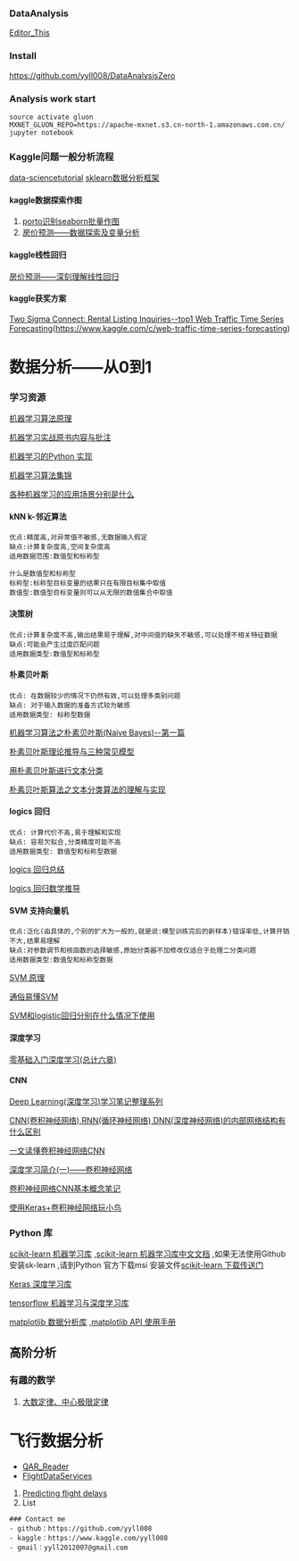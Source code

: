 ### DataAnalysis

[Editor_This](https://github.com/yyll008/yyll008.github.io/edit/master/README.md) 

### Install
https://github.com/yyll008/DataAnalysisZero

### Analysis work start
```
source activate gluon
MXNET_GLUON_REPO=https://apache-mxnet.s3.cn-north-1.amazonaws.com.cn/ jupyter notebook
```
### Kaggle问题一般分析流程
[data-sciencetutorial](https://www.kaggle.com/kanncaa1/data-sciencetutorial-for-beginners)
[sklearn数据分析框架](http://www.cnblogs.com/DjangoBlog/p/6294837.html) 

#### kaggle数据探索作图
1. [porto识别seaborn批量作图](https://www.kaggle.com/neviadomski/data-exploration-porto-seguro-s-safe-driver) 
2. [房价预测——数据探索及变量分析](https://www.kaggle.com/pmarcelino/comprehensive-data-exploration-with-python) 


#### kaggle线性回归
[房价预测——深刻理解线性回归](https://www.kaggle.com/bsivavenu/house-price-calculation-methods-for-beginners) 


#### kaggle获奖方案
[Two Sigma Connect: Rental Listing Inquiries--top1 ](https://github.com/plantsgo/Rental-Listing-Inquiries) 
[Web Traffic Time Series Forecasting](https://github.com/Arturus/kaggle-web-traffic)(https://www.kaggle.com/c/web-traffic-time-series-forecasting)


# 数据分析——从0到1

### 学习资源

[机器学习算法原理](https://github.com/wepe/MachineLearning)<br/>

[机器学习实战原书内容与批注](https://github.com/apachecn/MachineLearning)<br/>

[机器学习的Python 实现](https://github.com/lawlite19/MachineLearning_Python#1-%E4%BB%A3%E4%BB%B7%E5%87%BD%E6%95%B0)<br/>

[机器学习算法集锦](https://zhuanlan.zhihu.com/p/25327755)<br/>

[各种机器学习的应用场景分别是什么](https://www.zhihu.com/question/26726794)<br/>

#### kNN k-邻近算法

```
优点:精度高,对异常值不敏感,无数据输入假定
缺点:计算复杂度高,空间复杂度高
适用数据范围:数值型和标称型

什么是数值型和标称型
标称型:标称型目标变量的结果只在有限目标集中取值
数值型:数值型目标变量则可以从无限的数值集合中取值
```

#### 决策树

```
优点:计算复杂度不高,输出结果易于理解,对中间值的缺失不敏感,可以处理不相关特征数据
缺点:可能会产生过度匹配问题
适用数据类型:数值型和标称型
```

#### 朴素贝叶斯

```
优点: 在数据较少的情况下仍然有效,可以处理多类别问题
缺点: 对于输入数据的准备方式较为敏感
适用数据类型: 标称型数据
```

[机器学习算法之朴素贝叶斯(Naive Bayes)--第一篇](http://blog.csdn.net/xlinsist/article/details/51236454)<br/>

[朴素贝叶斯理论推导与三种常见模型](http://blog.csdn.net/u012162613/article/details/48323777)<br/>

[用朴素贝叶斯进行文本分类](http://blog.csdn.net/longxinchen_ml/article/details/50597149)<br/>

[朴素贝叶斯算法之文本分类算法的理解与实现](http://www.cnblogs.com/XBWer/archive/2014/07/13/3840736.html)<br/>

#### logics 回归

```
优点: 计算代价不高,易于理解和实现
缺点: 容易欠拟合,分类精度可能不高
适用数据类型: 数值型和标称型数据
```

[logics 回归总结](http://blog.chinaunix.net/xmlrpc.php?r=blog/article&uid=9162199&id=4223505)<br/>

[logics 回归数学推导](http://sbp810050504.blog.51cto.com/2799422/1608064/)<br/>

#### SVM 支持向量机

```
优点:泛化(由具体的,个别的扩大为一般的,就是说:模型训练完后的新样本)错误率低,计算开销不大,结果易理解
缺点:对参数调节和核函数的选择敏感,原始分类器不加修改仅适合于处理二分类问题
适用数据类型:数值型和标称型数据
```

[SVM 原理](http://www.cnblogs.com/steven-yang/p/5658362.html)<br/>

[通俗易懂SVM](https://www.zhihu.com/question/21094489)<br/>

[SVM和logistic回归分别在什么情况下使用](https://www.zhihu.com/question/21704547)<br/>

#### 深度学习

[零基础入门深度学习(总计六章)](https://zhuanlan.zhihu.com/p/25628246)<br/>

#### CNN

[Deep Learning(深度学习)学习笔记整理系列](http://www.cnblogs.com/zhizhan/p/4077947.html)<br/>

[CNN(卷积神经网络),RNN(循环神经网络),DNN(深度神经网络)的内部网络结构有什么区别](https://www.zhihu.com/question/34681168)<br/>

[一文读懂卷积神经网络CNN](https://www.cnblogs.com/nsnow/p/4562308.html)<br/>

[深度学习简介(一)——卷积神经网络](https://www.cnblogs.com/alexcai/p/5506806.html)<br/>

[卷积神经网络CNN基本概念笔记](http://www.jianshu.com/p/606a33ba04ff)<br/>

[使用Keras+卷积神经网络玩小鸟](http://www.jianshu.com/p/3ba69493f020)<br/>

### Python 库

[scikit-learn 机器学习库](https://github.com/scikit-learn/scikit-learn) ,[scikit-learn 机器学习库中文文档](http://sklearn.apachecn.org/cn/0.19.0/index.html) ,如果无法使用Github 安装sk-learn ,请到Python 官方下载msi 安装文件[scikit-learn 下载传送门](https://pypi.python.org/pypi/scikit-learn)<br/>

[Keras 深度学习库](https://github.com/fchollet/keras)<br/>

[tensorflow 机器学习与深度学习库](https://github.com/tensorflow/tensorflow)<br/>

[matplotlib 数据分析库](https://github.com/matplotlib/matplotlib) ,[matplotlib API 使用手册](http://matplotlib.org/api/index.html)<br/>


## 高阶分析

### 有趣的数学
1. [大数定律、中心极限定律](https://github.com/yyll008/yyll008.github.io/edit/master/math_fun.md) 



# 飞行数据分析
- [QAR_Reader](https://github.com/Jules-7/QAR_Reader)
- [FlightDataServices](https://github.com/FlightDataServices/FlightDataAnalyzer)

1. [Predicting flight delays](https://www.kaggle.com/fabiendaniel/predicting-flight-delays-tutorial/notebook)
2. List

```
### Contact me
- github：https://github.com/yyll008
- kaggle：https://www.kaggle.com/yyll008
- gmail：yyll2012007@gmail.com
